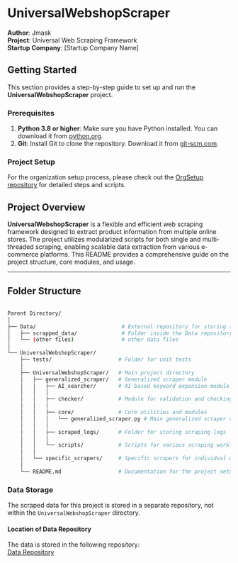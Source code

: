# UniversalWebshopScraper

**Author**: Jmask  
**Project**: Universal Web Scraping Framework  
**Startup Company**: [Startup Company Name]

## Getting Started

This section provides a step-by-step guide to set up and run the **UniversalWebshopScraper** project.

### Prerequisites

1. **Python 3.8 or higher**: Make sure you have Python installed. You can download it from [python.org](https://www.python.org/downloads/).
2. **Git**: Install Git to clone the repository. Download it from [git-scm.com](https://git-scm.com/downloads).

### Project Setup

For the organization setup process, please check out the [OrgSetup repository](https://github.com/Takeaszot/OrgSetup) for detailed steps and scripts.


## Project Overview

**UniversalWebshopScraper** is a flexible and efficient web scraping framework designed to extract product information from multiple online stores. The project utilizes modularized scripts for both single and multi-threaded scraping, enabling scalable data extraction from various e-commerce platforms. This README provides a comprehensive guide on the project structure, core modules, and usage.

---

## Folder Structure

```bash

Parent Directory/
│
├── Data/                           # External repository for storing all data
│   ├── scrapped_data/              # Folder inside the Data repository for storing scraped data
│   └── (other files)               # other data files 
│
└── UniversalWebshopScraper/
    ├── tests/                     # Folder for unit tests
    │
    ├── UniversalWebshopScraper/   # Main project directory
    │   ├── generalized_scraper/   # Generalized scraper module
    │   │   ├── AI_searcher/       # AI-based keyword expansion module
    │   │   │
    │   │   ├── checker/           # Module for validation and checking
    │   │   │
    │   │   ├── core/              # Core utilities and modules
    │   │   │   └── generalized_scraper.py # Main generalized scraper class and methods
    │   │   │
    │   │   ├── scraped_logs/      # Folder for storing scraping logs
    │   │   │
    │   │   └── scripts/           # Scripts for various scraping workflows
    │   │
    │   └── specific_scrapers/     # Specific scrapers for individual websites
    │
    └── README.md                  # Documentation for the project setup, structure, and usage

```

### Data Storage

The scraped data for this project is stored in a separate repository, not within the `UniversalWebshopScraper` directory.

#### Location of Data Repository

The data is stored in the following repository:  
[Data Repository](https://github.com/takeaszot/Data)

